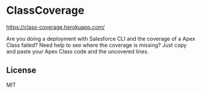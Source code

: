 # ClassCoverage
https://class-coverage.herokuapp.com/

Are you doing a deployment with Salesforce CLI and the coverage of a Apex Class failed? Need help to see where the coverage is
missing?
Just copy and paste your Apex Class code and the uncovered lines.

## License
MIT
